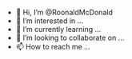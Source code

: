 - 👋 Hi, I’m @RoonaldMcDonald
- 👀 I’m interested in ...
- 🌱 I’m currently learning ...
- 💞️ I’m looking to collaborate on ...
- 📫 How to reach me ...

<!---
RoonaldMcDonald/RoonaldMcDonald is a ✨ special ✨ repository because its `README.md` (this file) appears on your GitHub profile.
You can click the Preview link to take a look at your changes.
--->

